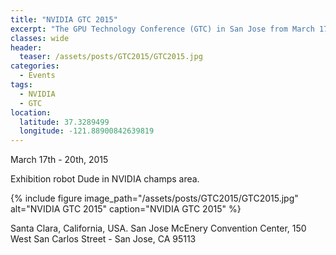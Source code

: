 ```yaml
---
title: "NVIDIA GTC 2015"
excerpt: "The GPU Technology Conference (GTC) in San Jose from March 17th to 20th, 2015"
classes: wide
header:
  teaser: /assets/posts/GTC2015/GTC2015.jpg
categories:
  - Events
tags:
  - NVIDIA
  - GTC
location:
  latitude: 37.3289499
  longitude: -121.88900842639819
---
```


March 17th - 20th, 2015

Exhibition robot Dude in NVIDIA champs area.

{% include figure image_path="/assets/posts/GTC2015/GTC2015.jpg" alt="NVIDIA GTC 2015" caption="NVIDIA GTC 2015" %}

Santa Clara, California, USA. San Jose McEnery Convention Center, 150 West San Carlos Street - San Jose, CA 95113

<!--
{% google_map width="100%" zoom="10" %}
-->